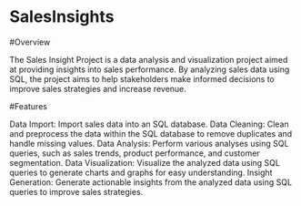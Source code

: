 # SalesInsights

#Overview

The Sales Insight Project is a data analysis and visualization project aimed at providing insights into sales performance. By analyzing sales data using SQL, the project aims to help stakeholders make informed decisions to improve sales strategies and increase revenue.

#Features

Data Import: Import sales data into an SQL database.
Data Cleaning: Clean and preprocess the data within the SQL database to remove duplicates and handle missing values.
Data Analysis: Perform various analyses using SQL queries, such as sales trends, product performance, and customer segmentation.
Data Visualization: Visualize the analyzed data using SQL queries to generate charts and graphs for easy understanding.
Insight Generation: Generate actionable insights from the analyzed data using SQL queries to improve sales strategies.
